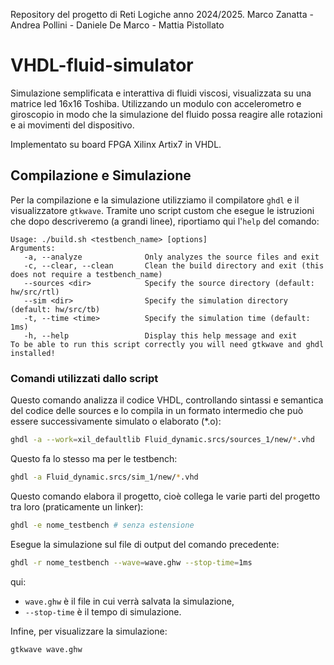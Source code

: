 Repository del progetto di Reti Logiche anno 2024/2025.
Marco Zanatta - Andrea Pollini - Daniele De Marco - Mattia Pistollato

# VHDL-fluid-simulator
Simulazione semplificata e interattiva di fluidi viscosi, visualizzata su una matrice led 16x16 Toshiba. Utilizzando un modulo con accelerometro e giroscopio in modo che la simulazione del fluido possa reagire alle rotazioni e ai movimenti del dispositivo.

Implementato su board FPGA Xilinx Artix7 in VHDL.

## Compilazione e Simulazione
Per la compilazione e la simulazione utilizziamo il compilatore `ghdl` e il visualizzatore `gtkwave`. Tramite uno script custom che esegue le istruzioni che dopo descriveremo (a grandi linee), riportiamo qui l'`help` del comando:

```
Usage: ./build.sh <testbench_name> [options]
Arguments:
   -a, --analyze              Only analyzes the source files and exit
   -c, --clear, --clean       Clean the build directory and exit (this does not require a testbench_name)
   --sources <dir>            Specify the source directory (default: hw/src/rtl)
   --sim <dir>                Specify the simulation directory (default: hw/src/tb)
   -t, --time <time>          Specify the simulation time (default: 1ms)
   -h, --help                 Display this help message and exit
To be able to run this script correctly you will need gtkwave and ghdl installed!
```

### Comandi utilizzati dallo script
Questo comando analizza il codice VHDL, controllando sintassi e semantica del codice delle sources e lo compila in un formato intermedio che può essere successivamente simulato o elaborato (*.o):
```bash
ghdl -a --work=xil_defaultlib Fluid_dynamic.srcs/sources_1/new/*.vhd
```

Questo fa lo stesso ma per le testbench:
```bash
ghdl -a Fluid_dynamic.srcs/sim_1/new/*.vhd
```

Questo comando elabora il progetto, cioè collega le varie parti del progetto tra loro (praticamente un linker):
```bash
ghdl -e nome_testbench # senza estensione
```

Esegue la simulazione sul file di output del comando precedente:
```bash
ghdl -r nome_testbench --wave=wave.ghw --stop-time=1ms
```
qui: 
- `wave.ghw` è il file in cui verrà salvata la simulazione,
- `--stop-time` è il tempo di simulazione.

Infine, per visualizzare la simulazione:
```bash
gtkwave wave.ghw
```
